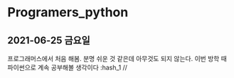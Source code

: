 # Programers_python
## 2021-06-25 금요일 
프로그래머스에서 처음 해봄. 분명 쉬운 것 같은데 아무것도 되지 않는다. 이번 방학 때 파이썬으로 계속 공부해볼 생각이다
:hash_1 //
